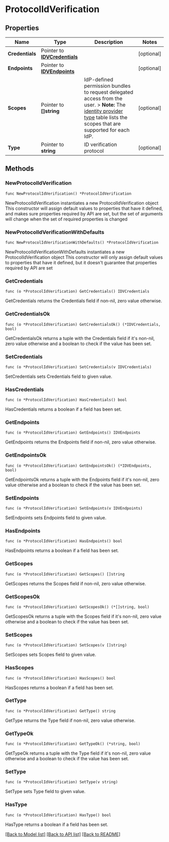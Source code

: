 # ProtocolIdVerification

## Properties

Name | Type | Description | Notes
------------ | ------------- | ------------- | -------------
**Credentials** | Pointer to [**IDVCredentials**](IDVCredentials.md) |  | [optional] 
**Endpoints** | Pointer to [**IDVEndpoints**](IDVEndpoints.md) |  | [optional] 
**Scopes** | Pointer to **[]string** | IdP-defined permission bundles to request delegated access from the user. &gt; **Note:** The [identity provider type](https://developer.okta.com/docs/api/openapi/okta-management/management/tag/IdentityProvider/#tag/IdentityProvider/operation/createIdentityProvider!path&#x3D;type&amp;t&#x3D;request) table lists the scopes that are supported for each IdP. | [optional] 
**Type** | Pointer to **string** | ID verification protocol | [optional] 

## Methods

### NewProtocolIdVerification

`func NewProtocolIdVerification() *ProtocolIdVerification`

NewProtocolIdVerification instantiates a new ProtocolIdVerification object
This constructor will assign default values to properties that have it defined,
and makes sure properties required by API are set, but the set of arguments
will change when the set of required properties is changed

### NewProtocolIdVerificationWithDefaults

`func NewProtocolIdVerificationWithDefaults() *ProtocolIdVerification`

NewProtocolIdVerificationWithDefaults instantiates a new ProtocolIdVerification object
This constructor will only assign default values to properties that have it defined,
but it doesn't guarantee that properties required by API are set

### GetCredentials

`func (o *ProtocolIdVerification) GetCredentials() IDVCredentials`

GetCredentials returns the Credentials field if non-nil, zero value otherwise.

### GetCredentialsOk

`func (o *ProtocolIdVerification) GetCredentialsOk() (*IDVCredentials, bool)`

GetCredentialsOk returns a tuple with the Credentials field if it's non-nil, zero value otherwise
and a boolean to check if the value has been set.

### SetCredentials

`func (o *ProtocolIdVerification) SetCredentials(v IDVCredentials)`

SetCredentials sets Credentials field to given value.

### HasCredentials

`func (o *ProtocolIdVerification) HasCredentials() bool`

HasCredentials returns a boolean if a field has been set.

### GetEndpoints

`func (o *ProtocolIdVerification) GetEndpoints() IDVEndpoints`

GetEndpoints returns the Endpoints field if non-nil, zero value otherwise.

### GetEndpointsOk

`func (o *ProtocolIdVerification) GetEndpointsOk() (*IDVEndpoints, bool)`

GetEndpointsOk returns a tuple with the Endpoints field if it's non-nil, zero value otherwise
and a boolean to check if the value has been set.

### SetEndpoints

`func (o *ProtocolIdVerification) SetEndpoints(v IDVEndpoints)`

SetEndpoints sets Endpoints field to given value.

### HasEndpoints

`func (o *ProtocolIdVerification) HasEndpoints() bool`

HasEndpoints returns a boolean if a field has been set.

### GetScopes

`func (o *ProtocolIdVerification) GetScopes() []string`

GetScopes returns the Scopes field if non-nil, zero value otherwise.

### GetScopesOk

`func (o *ProtocolIdVerification) GetScopesOk() (*[]string, bool)`

GetScopesOk returns a tuple with the Scopes field if it's non-nil, zero value otherwise
and a boolean to check if the value has been set.

### SetScopes

`func (o *ProtocolIdVerification) SetScopes(v []string)`

SetScopes sets Scopes field to given value.

### HasScopes

`func (o *ProtocolIdVerification) HasScopes() bool`

HasScopes returns a boolean if a field has been set.

### GetType

`func (o *ProtocolIdVerification) GetType() string`

GetType returns the Type field if non-nil, zero value otherwise.

### GetTypeOk

`func (o *ProtocolIdVerification) GetTypeOk() (*string, bool)`

GetTypeOk returns a tuple with the Type field if it's non-nil, zero value otherwise
and a boolean to check if the value has been set.

### SetType

`func (o *ProtocolIdVerification) SetType(v string)`

SetType sets Type field to given value.

### HasType

`func (o *ProtocolIdVerification) HasType() bool`

HasType returns a boolean if a field has been set.


[[Back to Model list]](../README.md#documentation-for-models) [[Back to API list]](../README.md#documentation-for-api-endpoints) [[Back to README]](../README.md)


